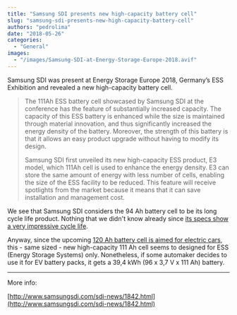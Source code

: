 ```yaml
---
title: "Samsung SDI presents new high-capacity battery cell"
slug: "samsung-sdi-presents-new-high-capacity-battery-cell"
authors: "pedrolima"
date: "2018-05-26"
categories:
  - "General"
images:
  - "/images/Samsung-SDI-at-Energy-Storage-Europe-2018.avif"
---
```


Samsung SDI was present at Energy Storage Europe 2018, Germany’s ESS Exhibition and revealed a new high-capacity battery cell.

> The 111Ah ESS battery cell showcased by Samsung SDI at the conference has the feature of substantially increased capacity. The capacity of this ESS battery is enhanced while the size is maintained through material innovation, and thus significantly increased the energy density of the battery. Moreover, the strength of this battery is that it allows an easy product upgrade without having to modify its design.
> 
> Samsung SDI first unveiled its new high-capacity ESS product, E3 model, which 111Ah cell is used to enhance the energy density. E3 can store the same amount of energy with less number of cells, enabling the size of the ESS facility to be reduced. This feature will receive spotlights from the market because it means that it can save installation and management cost.

We see that Samsung SDI considers the 94 Ah battery cell to be its long cycle life product. Nothing that we didn't know already since [its specs show a very impressive cycle life](/2018/04/05/samsung-sdi-94-ah-battery-cell-full-specifications/).

Anyway, since the upcoming [120 Ah battery cell is aimed for electric cars](http://www.samsungsdi.com/sdi-news/1443.html?idx=1443), this - same sized - new high-capacity 111 Ah cell seems to designed for ESS (Energy Storage Systems) only. Nonetheless, if some automaker decides to use it for EV battery packs, it gets a 39,4 kWh (96 x 3,7 V x 111 Ah) battery.

---

More info:

[http://www.samsungsdi.com/sdi-news/1842.html](http://www.samsungsdi.com/sdi-news/1842.html)
